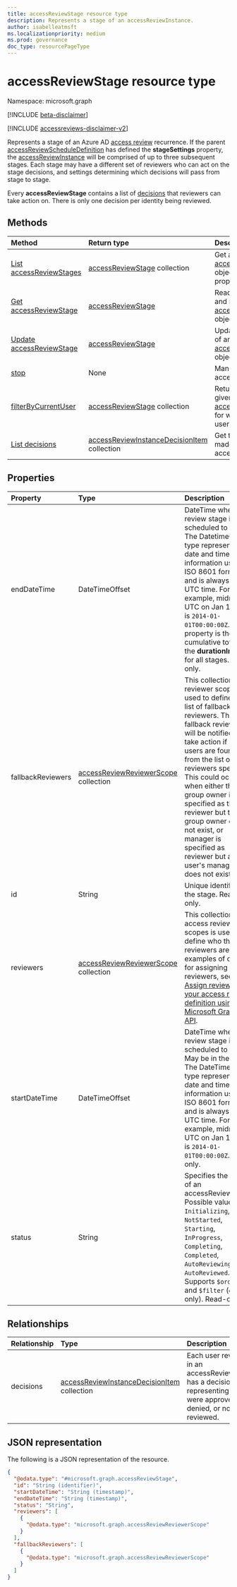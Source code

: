 ```yaml
---
title: accessReviewStage resource type
description: Represents a stage of an accessReviewInstance.
author: isabelleatmsft
ms.localizationpriority: medium
ms.prod: governance
doc_type: resourcePageType
---
```


# accessReviewStage resource type

Namespace: microsoft.graph

[!INCLUDE [beta-disclaimer](../../includes/beta-disclaimer.md)]

[!INCLUDE [accessreviews-disclaimer-v2](../../includes/accessreviews-disclaimer-v2.md)]

Represents a stage of an Azure AD [access review](accessreviewsv2-overview.md) recurrence. If the parent [accessReviewScheduleDefinition](accessreviewscheduledefinition.md) has defined the **stageSettings** property, the [accessReviewInstance](accessReviewInstance.md) will be comprised of up to three subsequent stages. Each stage may have a different set of reviewers who can act on the stage decisions, and settings determining which decisions will pass from stage to stage.

Every **accessReviewStage** contains a list of [decisions](accessreviewinstancedecisionitem.md) that reviewers can take action on. There is only one decision per identity being reviewed.

## Methods

| Method                                                                 | Return type                                                                                     | Description                                                                                                              |
| :--------------------------------------------------------------------- | :---------------------------------------------------------------------------------------------- | :----------------------------------------------------------------------------------------------------------------------- |
| [List accessReviewStages](../api/accessreviewinstance-list-stages.md)  | [accessReviewStage](../resources/accessreviewstage.md) collection                               | Get a list of the [accessReviewStage](../resources/accessreviewstage.md) objects and their properties.                   |
| [Get accessReviewStage](../api/accessreviewstage-get.md)               | [accessReviewStage](../resources/accessreviewstage.md)                                          | Read the properties and relationships of an [accessReviewStage](../resources/accessreviewstage.md) object.               |
| [Update accessReviewStage](../api/accessreviewstage-update.md)         | [accessReviewStage](../resources/accessreviewstage.md)                                          | Update the properties of an [accessReviewStage](../resources/accessreviewstage.md) object.                               |
| [stop](../api/accessreviewstage-stop.md)                               | None                                                                                            | Manually stop an accessReviewStage.                                                                                      |
| [filterByCurrentUser](../api/accessreviewstage-filterbycurrentuser.md) | [accessReviewStage](../resources/accessreviewstage.md) collection                               | Returns all stages on a given [accessReviewInstance](accessReviewInstance.md)  for which the calling user is a reviewer. |
| [List decisions](../api/accessreviewstage-list-decisions.md)           | [accessReviewInstanceDecisionItem](../resources/accessreviewinstancedecisionitem.md) collection | Get the decisions made in an accessReviewStage.                                                                          |

## Properties

| Property          | Type                                                                              | Description                                                                                                                                                                                                                                                                                                                                                                                      |
| :---------------- | :-------------------------------------------------------------------------------- | :----------------------------------------------------------------------------------------------------------------------------------------------------------------------------------------------------------------------------------------------------------------------------------------------------------------------------------------------------------------------------------------------- |
| endDateTime       | DateTimeOffset                                                                    | DateTime when review stage is scheduled to end. The DatetimeOffset type represents date and time information using ISO 8601 format and is always in UTC time. For example, midnight UTC on Jan 1, 2014 is `2014-01-01T00:00:00Z`. This property is the cumulative total of the **durationInDays** for all stages. Read-only.                                                                     |
| fallbackReviewers | [accessReviewReviewerScope](../resources/accessreviewreviewerscope.md) collection | This collection of reviewer scopes is used to define the list of fallback reviewers. These fallback reviewers will be notified to take action if no users are found from the list of reviewers specified. This could occur when either the group owner is specified as the reviewer but the group owner does not exist, or manager is specified as reviewer but a user's manager does not exist. |
| id                | String                                                                            | Unique identifier of the stage. Read-only.                                                                                                                                                                                                                                                                                                                                                       |
| reviewers         | [accessReviewReviewerScope](../resources/accessreviewreviewerscope.md) collection | This collection of access review scopes is used to define who the reviewers are. For examples of options for assigning reviewers, see [Assign reviewers to your access review definition using the Microsoft Graph API](/graph/accessreviews-scope-concept).                                                                                                                                     |
| startDateTime     | DateTimeOffset                                                                    | DateTime when review stage is scheduled to start. May be in the future. The DateTimeOffset type represents date and time information using ISO 8601 format and is always in UTC time. For example, midnight UTC on Jan 1, 2014 is `2014-01-01T00:00:00Z`. Read-only.                                                                                                                             |
| status            | String                                                                            | Specifies the status of an accessReviewStage. Possible values: `Initializing`, `NotStarted`, `Starting`, `InProgress`, `Completing`, `Completed`, `AutoReviewing`, and `AutoReviewed`. Supports `$orderby`, and `$filter` (`eq` only). Read-only.                                                                                                                                                |

## Relationships

| Relationship | Type                                                                                            | Description                                                                                                                     |
| :----------- | :---------------------------------------------------------------------------------------------- | :------------------------------------------------------------------------------------------------------------------------------ |
| decisions    | [accessReviewInstanceDecisionItem](../resources/accessreviewinstancedecisionitem.md) collection | Each user reviewed in an accessReviewStage has a decision item representing if they were approved, denied, or not yet reviewed. |

## JSON representation

The following is a JSON representation of the resource.

<!-- {
  "blockType": "resource",
  "keyProperty": "id",
  "@odata.type": "microsoft.graph.accessReviewStage",
  "openType": false
}
-->

```json
{
  "@odata.type": "#microsoft.graph.accessReviewStage",
  "id": "String (identifier)",
  "startDateTime": "String (timestamp)",
  "endDateTime": "String (timestamp)",
  "status": "String",
  "reviewers": [
    {
      "@odata.type": "microsoft.graph.accessReviewReviewerScope"
    }
  ],
  "fallbackReviewers": [
    {
      "@odata.type": "microsoft.graph.accessReviewReviewerScope"
    }
  ]
}
```
